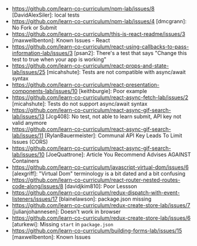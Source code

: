 * https://github.com/learn-co-curriculum/npm-lab/issues/8 [DavidAlexSiler]: local tests
* https://github.com/learn-co-curriculum/npm-lab/issues/4 [dmcgrann]: No Fork or Submit
* https://github.com/learn-co-curriculum/this-is-react-readme/issues/3 [maxwellbenton]: Known Issues - React
* https://github.com/learn-co-curriculum/react-using-callbacks-to-pass-information-lab/issues/3 [psan2]: There's a test that says "Change this test to true when your app is working"
* https://github.com/learn-co-curriculum/react-props-and-state-lab/issues/25 [micahshute]: Tests are not compatible with async/await syntax
* https://github.com/learn-co-curriculum/react-presentation-components-lab/issues/10 [keithburgie]: Poor example
* https://github.com/learn-co-curriculum/react-async-fetch-lab/issues/2 [micahshute]: Tests do not support async/await syntax
* https://github.com/learn-co-curriculum/react-async-gif-search-lab/issues/13 [Jcg408]: No test, not able to learn submit, API key not valid anymore
* https://github.com/learn-co-curriculum/react-async-gif-search-lab/issues/11 [RylanBauermeister]: Communal API Key Leads To Limit Issues (CORS)
* https://github.com/learn-co-curriculum/react-async-gif-search-lab/issues/10 [JoeQuattrone]: Article You Recommend Advises AGAINST Containers
* https://github.com/learn-co-curriculum/javascript-virtual-dom/issues/6 [alexgriff]: "Virtual Dom" terminology is a bit dated and a bit confusing
* https://github.com/learn-co-curriculum/react-router-nested-routes-code-along/issues/8 [davidjkim810]: Poor Lessson
* https://github.com/learn-co-curriculum/redux-dispatch-with-event-listeners/issues/17 [blainelawson]: package.json missing
* https://github.com/learn-co-curriculum/redux-create-store-lab/issues/7 [julianjohannesen]: Doesn't work in browser
* https://github.com/learn-co-curriculum/redux-create-store-lab/issues/6 [aturkewi]: Missing `start` in `package.json`
* https://github.com/learn-co-curriculum/building-forms-lab/issues/15 [maxwellbenton]: Known Issues
